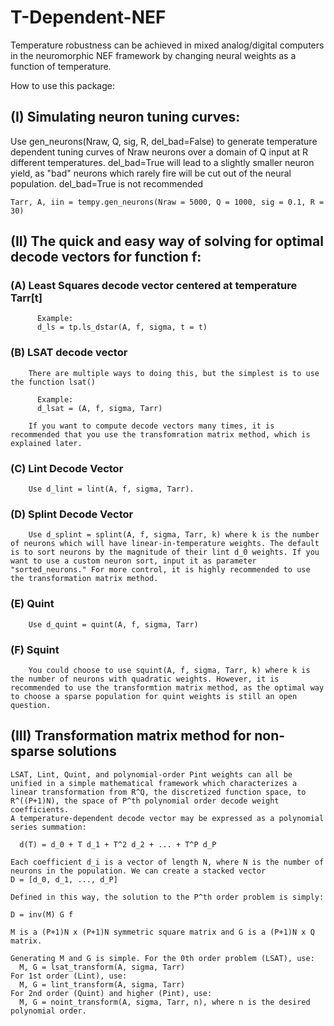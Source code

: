 # T-Dependent-NEF
Temperature robustness can be achieved in mixed analog/digital computers in the neuromorphic NEF framework by changing neural weights as a function of temperature.

How to use this package:

## (I) Simulating neuron tuning curves:
Use gen_neurons(Nraw, Q, sig, R, del_bad=False) to generate temperature dependent tuning curves of Nraw neurons over a domain of Q input  at R different temperatures. del_bad=True will lead to a slightly smaller neuron yield, as "bad" neurons which rarely fire will be cut out of the neural population. del_bad=True is not recommended

```
Tarr, A, iin = tempy.gen_neurons(Nraw = 5000, Q = 1000, sig = 0.1, R = 30)
```

## (II) The quick and easy way of solving for optimal decode vectors for function f:
   ### (A) Least Squares decode vector centered at temperature Tarr[t]
    
          Example:
          d_ls = tp.ls_dstar(A, f, sigma, t = t)
        
   ### (B) LSAT decode vector
        There are multiple ways to doing this, but the simplest is to use the function lsat()
        
          Example:
          d_lsat = (A, f, sigma, Tarr)
          
        If you want to compute decode vectors many times, it is recommended that you use the transfomration matrix method, which is explained later.
        
  ###  (C) Lint Decode Vector
        Use d_lint = lint(A, f, sigma, Tarr).
        
   ### (D) Splint Decode Vector
        Use d_splint = splint(A, f, sigma, Tarr, k) where k is the number of neurons which will have linear-in-temperature weights. The default is to sort neurons by the magnitude of their lint d_0 weights. If you want to use a custom neuron sort, input it as parameter "sorted_neurons." For more control, it is highly recommended to use the transformation matrix method.
        
   ### (E) Quint 
        Use d_quint = quint(A, f, sigma, Tarr)
        
   ### (F) Squint
        You could choose to use squint(A, f, sigma, Tarr, k) where k is the number of neurons with quadratic weights. However, it is recommended to use the transformtion matrix method, as the optimal way to choose a sparse population for quint weights is still an open question.
        
## (III) Transformation matrix method for non-sparse solutions
    LSAT, Lint, Quint, and polynomial-order Pint weights can all be unified in a simple mathematical framework which characterizes a linear transformation from R^Q, the discretized function space, to R^((P+1)N), the space of P^th polynomial order decode weight coefficients.
    A temperature-dependent decode vector may be expressed as a polynomial series summation:
    
      d(T) = d_0 + T d_1 + T^2 d_2 + ... + T^P d_P
    
    Each coefficient d_i is a vector of length N, where N is the number of neurons in the population. We can create a stacked vector 
    D = [d_0, d_1, ..., d_P]
    
    Defined in this way, the solution to the P^th order problem is simply:
    
    D = inv(M) G f
    
    M is a (P+1)N x (P+1)N symmetric square matrix and G is a (P+1)N x Q matrix.
    
    Generating M and G is simple. For the 0th order problem (LSAT), use:
      M, G = lsat_transform(A, sigma, Tarr)
    For 1st order (Lint), use:
      M, G = lint_transform(A, sigma, Tarr)
    For 2nd order (Quint) and higher (Pint), use:
      M, G = noint_transform(A, sigma, Tarr, n), where n is the desired polynomial order.
      
      
        
        
    


